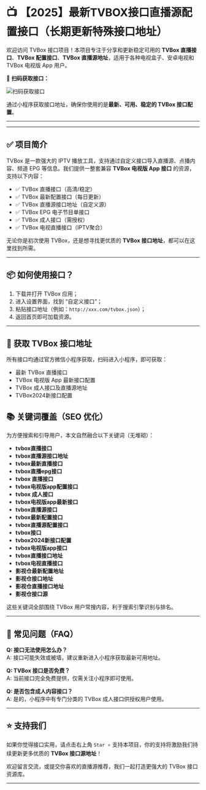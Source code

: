# 📺 【2025】最新TVBOX接口直播源配置接口（长期更新特殊接口地址）

欢迎访问 TVBox 接口项目！本项目专注于分享和更新稳定可用的 **TVBox 直播接口**、**TVBox 配置接口**、**TVBox 直播源地址**，适用于各种电视盒子、安卓电视和 TVBox 电视版 App 用户。


📌 **扫码获取接口：**

![扫码获取接口](https://www.zytnb.com/zb_users/upload/2025/02/202502281740722964148227.jpg)

通过小程序获取接口地址，确保你使用的是**最新、可用、稳定的 TVBox 接口配置**。

---
---

## ✅ 项目简介

TVBox 是一款强大的 IPTV 播放工具，支持通过自定义接口导入直播源、点播内容、频道 EPG 等信息。我们提供一整套兼容 **TVBox 电视版 App 接口** 的资源，支持以下内容：

- ✅ TVBox 直播接口（高清/稳定）
- ✅ TVBox 最新配置接口（每日更新）
- ✅ TVBox 直播源接口地址（自定义源）
- ✅ TVBox EPG 电子节目单接口
- ✅ TVBox 成人接口（需授权）
- ✅ TVBox 电视直播接口（IPTV聚合）

无论你是初次使用 TVBox，还是想寻找更优质的 **TVBox 接口地址**，都可以在这里找到所需。

---

## 📦 如何使用接口？

1. 下载并打开 TVBox 应用；
2. 进入设置界面，找到 “自定义接口”；
3. 粘贴接口地址（例如：`http://xxx.com/tvbox.json`）；
4. 返回首页即可加载资源。

---

## 📲 获取 TVBox 接口地址

所有接口均通过官方微信小程序获取，扫码进入小程序，即可获取：

- 最新 TVBox 直播接口
- TVBox 电视版 App 最新接口配置
- TVBox 成人接口及直播源地址
- TVBox2024新接口配置


## 📚 关键词覆盖（SEO 优化）

为方便搜索和引导用户，本文自然融合以下关键词（无堆砌）：

- **tvbox直播接口**
- **tvbox直播源接口地址**
- **tvbox最新直播接口**
- **tvbox直播epg接口**
- **tvbox 直播接口**
- **tvbox电视版app配置接口**
- **tvbox 成人接口**
- **tvbox电视版app最新接口**
- **tvbox直播源接口**
- **tvbox最新配置接口**
- **tvbox直播源配置接口**
- **tvbox接口**
- **tvbox2024新接口配置**
- **tvbox电视版app接口**
- **tvbox直播接口地址**
- **tvbox电视直播接口**
- **影视仓最新配置地址**
- **影视仓接口地址**
- **影视仓直播接口地址**
- **影视仓接口源**

这些关键词全部围绕 TVBox 用户常搜内容，利于搜索引擎识别与排名。

---

## 💬 常见问题（FAQ）

**Q: 接口无法使用怎么办？**  
A: 接口可能失效或被墙，建议重新进入小程序获取最新可用地址。

**Q: TVBox 接口是否免费？**  
A: 当前接口完全免费提供，仅需关注小程序即可使用。

**Q: 是否包含成人内容接口？**  
A: 是的，小程序中有专门分类的 TVBox 成人接口供授权用户使用。

---

## ⭐ 支持我们

如果你觉得接口实用，请点击右上角 `Star ⭐` 支持本项目，你的支持将激励我们持续更新更多优质的 **TVBox 接口源地址**！

欢迎留言交流，或提交你喜欢的直播源推荐，我们一起打造更强大的 TVBox 接口资源库。

---
